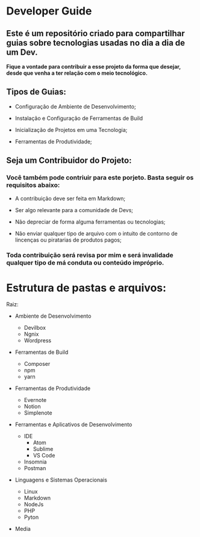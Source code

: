 # Developer Guide

## Este é um repositório criado para compartilhar guias sobre tecnologias usadas no dia a dia de um Dev.

**Fique a vontade para contribuir a esse projeto da forma que desejar, desde que venha a ter relação com o meio tecnológico.**

## Tipos de Guias:

 - Configuração de Ambiente de Desenvolvimento;
 
 - Instalação e Configuração de Ferramentas de Build
 
 - Inicialização de Projetos em uma Tecnologia;
 
 - Ferramentas de Produtividade;
 
## Seja um Contribuidor do Projeto:

### Você também pode contriuir para este porjeto. Basta seguir os requisitos abaixo:

 - A contribuição deve ser feita em Markdown;
 
 - Ser algo relevante para a comunidade de Devs;
 
 - Não depreciar de forma alguma ferramentas ou tecnologias;
 
 - Não enviar qualquer tipo de arquivo com o intuito de contorno de lincenças ou piratarias de produtos pagos;

### Toda contribuição será revisa por mim e será invalidade qualquer tipo de má conduta ou conteúdo impróprio.

# Estrutura de pastas e arquivos:

Raiz:
- Ambiente de Desenvolvimento

    - Devilbox
    - Ngnix
    - Wordpress

- Ferramentas de Build
    - Composer
    - npm
    - yarn

- Ferramentas de Produtividade
    - Evernote
    - Notion 
    - Simplenote

- Ferramentas e Aplicativos de Desenvolvimento
    - IDE
        - Atom
        - Sublime
        - VS Code
    - Insomnia
    - Postman

- Linguagens e Sistemas Operacionais
    - Linux
    - Markdown
    - NodeJs
    - PHP
    - Pyton
    
- Media
